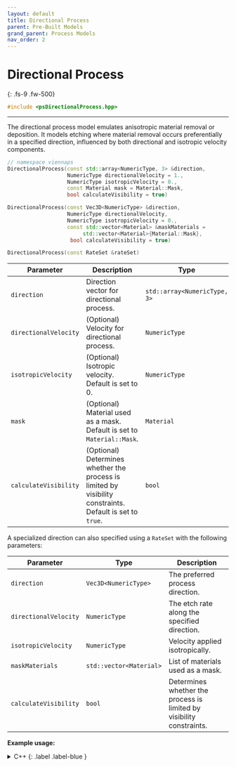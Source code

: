 ```yaml
---
layout: default
title: Directional Process
parent: Pre-Built Models
grand_parent: Process Models
nav_order: 2
---
```


# Directional Process
{: .fs-9 .fw-500}

```c++
#include <psDirectionalProcess.hpp>
```
---

The directional process model emulates anisotropic material removal or deposition. It models etching where material removal occurs preferentially in a specified direction, influenced by both directional and isotropic velocity components.

```c++
// namespace viennaps
DirectionalProcess(const std::array<NumericType, 3> &direction,
                   NumericType directionalVelocity = 1.,
                   NumericType isotropicVelocity = 0.,
                   const Material mask = Material::Mask, 
                   bool calculateVisibility = true)

DirectionalProcess(const Vec3D<NumericType> &direction,
                   NumericType directionalVelocity,
                   NumericType isotropicVelocity = 0.,
                   const std::vector<Material> &maskMaterials =
                        std::vector<Material>{Material::Mask},
                    bool calculateVisibility = true)

DirectionalProcess(const RateSet &rateSet)
```

| Parameter                 | Description                                       | Type                  |
|---------------------------|------------------------------------------------|-----------------------|
| `direction`               | Direction vector for directional process.         | `std::array<NumericType, 3>` |
| `directionalVelocity`     | (Optional) Velocity for directional process.      | `NumericType`         |
| `isotropicVelocity`       | (Optional) Isotropic velocity. Default is set to 0.       | `NumericType`         |
| `mask`                    | (Optional) Material used as a mask. Default is set to `Material::Mask`. | `Material`          |
| `calculateVisibility`     | (Optional) Determines whether the process is limited by visibility constraints. Default is set to `true`.        | `bool`          |

A specialized direction can also specified using a `RateSet` with the following parameters:

| Parameter              | Type                        | Description |
|------------------------|---------------------------|-------------|
| `direction`           | `Vec3D<NumericType>`       | The preferred process direction. |
| `directionalVelocity` | `NumericType`             | The etch rate along the specified direction. |
| `isotropicVelocity`   | `NumericType`             | Velocity applied isotropically. |
| `maskMaterials`       | `std::vector<Material>`   | List of materials used as a mask. |
| `calculateVisibility` | `bool`                    | Determines whether the process is limited by visibility constraints. |

__Example usage:__

<details markdown="1">
<summary markdown="1">
C++
{: .label .label-blue }
</summary>
```c++
// namespace viennaps
RateSet<NumericType> rateSet;
rateSet.direction = Vec3D<NumericType>{0., 0., 1.};
rateSet.directionalVelocity = 1.;
rateSet.isotropicVelocity = 0.;
rateSet.maskMaterials = {Material::Si, Material::SiO2};
rateSet.calculateVisibility = true;

auto model = SmartPointer<DirectionalProcess<NumericType, D>>(rateSet);
```
</details>

<details markdown="1">
<summary markdown="1">
Python
{: .label .label-green }
</summary>
```python
rateSet = vps.RateSet()
rateSet.direction = [0., 0., 1.]
rateSet.directionalVelocity = 1.
rateSet.isotropicVelocity = 0.
rateSet.maskMaterials = [vps.Material.Si, vps.Material.SiO2]
rateSet.calculateVisibility = True

model = vps.DirectionalProcess(rateSet)
```
</details>
